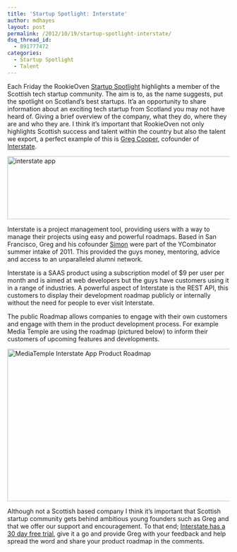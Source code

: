 ```yaml
---
title: 'Startup Spotlight: Interstate'
author: mdhayes
layout: post
permalink: /2012/10/19/startup-spotlight-interstate/
dsq_thread_id:
  - 891777472
categories:
  - Startup Spotlight
  - Talent
---
```

Each Friday the RookieOven [Startup Spotlight][1] highlights a member of the Scottish tech startup community. The aim is to, as the name suggests, put the spotlight on Scotland’s best startups. It’a an opportunity to share information about an exciting tech startup from Scotland you may not have heard of. Giving a brief overview of the company, what they do, where they are and who they are. I think it&#8217;s important that RookieOven not only highlights Scottish success and talent within the country but also the talent we export, a perfect example of this is [Greg Cooper][2], cofounder of [Interstate][3].

[<img class="aligncenter size-full wp-image-6821" title="interstate-logo" src="http://www.rookieoven.com/wp-content/uploads/2012/10/intertate-logo.png" alt="interstate app" width="559" height="143" />][4]

Interstate is a project management tool, providing users with a way to manage their projects using easy and powerful roadmaps. Based in San Francisco, Greg and his cofounder [Simon][5] were part of the YCombinator summer intake of 2011. This provided the guys money, mentoring, advice and access to an unparalleled alumni network.

Interstate is a SAAS product using a subscription model of $9 per user per month and is aimed at web developers but the guys have customers using it in a range of industries. A powerful aspect of Interstate is the REST API, this customers to display their development roadmap publicly or internally without the need for people to ever visit Interstate.

The public Roadmap allows companies to engage with their own customers and engage with them in the product development process. For example Media Temple are using the roadmap (pictured below) to inform their customers of upcoming features and developments.

[<img class="aligncenter size-full wp-image-6781" title="MediaTemple-Interstate-Roadmap" src="http://www.rookieoven.com/wp-content/uploads/2012/10/MediaTemple-Interstate-Roadmap.png" alt="MediaTemple Interstate App Product Roadmap" width="540" height="346" />][6]

Although not a Scottish based company I think it’s important that Scottish startup community gets behind ambitious young founders such as Greg and that we offer our support and encouragement. To that end; [Interstate has a 30 day free trial][7], give it a go and provide Greg with your feedback and help spread the word and share your product roadmap in the comments.

 [1]: http://www.rookieoven.com/category/startup-spotlight/ "Startup Spotlight on RookieOven"
 [2]: http://twitter.com/awfy "Greg Cooper Awfy"
 [3]: http://www.interstateapp.com "Interstate App "
 [4]: http://www.rookieoven.com/wp-content/uploads/2012/10/intertate-logo.png
 [5]: http://twitter.com/simonify "Simon Fletcher Twitter"
 [6]: http://www.rookieoven.com/wp-content/uploads/2012/10/MediaTemple-Interstate-Roadmap.png
 [7]: https://interstateapp.com/join "Interstate App Free Trial"